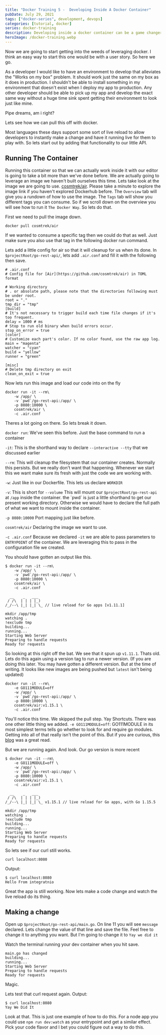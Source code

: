 ```yaml
---
title: "Docker Training 5 -  Developing Inside A Docker Container"
pubDate: July 29, 2021
tags: ["docker-series", development, devops]
categories: [tutorial, docker]
series: docker-training
description: Developing inside a docker container can be a game changer. Lets see how we can do that with our little API.
heroImage: /docker-training.webp
---
```



Now we are going to start getting into the weeds of leveraging docker. I think an easy way to start this one would be with a user story. So here we go.

As a developer I would like to have an environment to develop that alleviates the "Works on my box" problem. It should work just the same on my box as it does in production. I shouldn't be able to install something in my environment that doesn't exist when I deploy my app to production. Any other developer should be able to pick up my app and develop the exact same way without a huge time sink spent getting their environment to look just like mine.

Pipe dreams, am i right?

Lets see how we can pull this off with docker.

Most languages these days support some sort of live reload to allow developers to instantly make a change and have it running live for them to play with. So lets start out by adding that functionality to our little API.

## Running The Container

Running this container so that we can actually work inside it with our editor is going to take a bit more than we've done before. We are actually going to leverage an image we haven't built ourselves this time. Lets take look at the image we are going to use. [cosmtrek/air](https://hub.docker.com/r/cosmtrek/air). Please take a minute to explore the image link if you haven't explored Dockerhub before. The `Overview` tab will give you a rundown of how to use the image. The `Tags` tab will show you different tags you can consume. So if we scroll down on the overview you will see how to run it `The Docker Way`. So lets do that.

First we need to pull the image down.
```
docker pull cosmtrek/air
```
If we wanted to consume a specific tag then we could do that as well. Just make sure you also use that tag in the following docker run command.

Lets add a little config for air so that it will cleanup for us when its done. In `$projectRoot/go-rest-api/`, lets add `.air.conf` and fill it with the following then save.

```shell
# .air.conf
# Config file for [Air](https://github.com/cosmtrek/air) in TOML format

# Working directory
# . or absolute path, please note that the directories following must be under root.
root = "."
tmp_dir = "tmp"
[build]
# It's not necessary to trigger build each time file changes if it's too frequent.
delay = 1000 # ms
# Stop to run old binary when build errors occur.
stop_on_error = true
[color]
# Customize each part's color. If no color found, use the raw app log.
main = "magenta"
watcher = "cyan"
build = "yellow"
runner = "green"

[misc]
# Delete tmp directory on exit
clean_on_exit = true
```

Now lets run this image and load our code into on the fly
```shell
docker run -it --rm\
    -w /app/ \
    -v `pwd`/go-rest-api:/app/ \
    -p 8080:10000 \
    cosmtrek/air \
    -c .air.conf
```

Theres a lot going on there. So lets break it down.

`docker run`: We've seen this before. Just the base command to run a container

`-it`: This is the shorthand way to declare `--interactive --tty` that we discussed earlier

`--rm`: This will cleanup the filesystem that our container creates. Normally this persists. But we really don't want that happening. Whenever we start this we want make sure its fresh with just the code we are working with.

`-w`: Just like in our Dockerfile. This lets us declare `WORKDIR`

`-v`: This is short for `--volume` This will mount our `$projectRoot/go-rest-api` at `/app` inside the container. the \`pwd\` is just a little shorthand to get our present working directory. Otherwise we would have to declare the full path of what we want to mount inside the container.

`-p 8080:10000` Port mapping just like before.

`cosmtrek/air` Declaring the image we want to use.

`-c .air.conf` Because we declared `-it` we are able to pass parameters to `ENTRYPOINT` of the container. We are leveraging this to pass in the configuration file we created.

You should have gotten an output like this.
```shell
$ docker run -it --rm\
    -w /app/ \
    -v `pwd`/go-rest-api:/app/ \
    -p 8080:10000 \
    cosmtrek/air \
    -c .air.conf

  __    _   ___
 / /\  | | | |_)
/_/--\ |_| |_| \_ // live reload for Go apps [v1.11.1]

mkdir /app/tmp
watching .
!exclude tmp
building...
running...
Starting Web Server
Preparing to handle requests
Ready for requests
```

So looking at this right off the bat. We see that it spun up `v1.11.1`. Thats old. Lets do this again using a version tag to run a newer version. (If you are doing this later. You may have gotten a different version. But at the time of writing. It looks like new images are being pushed but `latest` isn't being updated)
```
docker run -it --rm\
    -e GO111MODULE=off
    -w /app/ \
    -v `pwd`/go-rest-api:/app/ \
    -p 8080:10000 \
    cosmtrek/air:v1.15.1 \
    -c .air.conf

```

You'll notice this time. We skipped the pull step. Yay Shortcuts. There was one other little thing we added.
`-e GO111MODULE=off`: GO111MODULE in its most simplest terms tells go whether to look for and require go modules. Getting into all of that really isn't the point of this. But if you are curious, this [blog](https://dev.to/maelvls/why-is-go111module-everywhere-and-everything-about-go-modules-24k) was a great read.

But we are running again. And look. Our go version is more recent
```
$ docker run -it --rm\
    -e GO111MODULE=off \
    -w /app/ \
    -v `pwd`/go-rest-api:/app/ \
    -p 8080:10000 \
    cosmtrek/air:v1.15.1 \
    -c .air.conf

  __    _   ___
 / /\  | | | |_)
/_/--\ |_| |_| \_ v1.15.1 // live reload for Go apps, with Go 1.15.5

mkdir /app/tmp
watching .
!exclude tmp
building...
running...
Starting Web Server
Preparing to handle requests
Ready for requests
```

So lets see if our curl still works.
```shell
curl localhost:8080
```
Output:
```shell
$ curl localhost:8080
Hello From integratnio
```
Great the app is still working. Now lets make a code change and watch the live reload do its thing.

## Making a change

Open up `$projectRoot/go-rest-api/main.go`. On line 11 you will see `message` declared. Lets change the value of that line and save the file. Feel free to change it to anything you want. But I'm going to change it to `Yay we did it`

Watch the terminal running your dev container when you hit save.
```shell
main.go has changed
building...
running...
Starting Web Server
Preparing to handle requests
Ready for requests
```
Magic.

Lets test that curl request again.
Output:
```shell
$ curl localhost:8080
Yay We Did It
```
Look at that. This is just one example of how to do this. For a node app you could use `npm run dev:watch` as your entrypoint and get a similar effect. Pick your code flavor and I bet you could figure out a way to do this.
